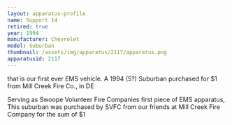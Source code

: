 ```yaml
---
layout: apparatus-profile
name: Support 14
retired: true
year: 1994
manufacturer: Chevrolet
model: Suburban
thumbnail: /assets/img/apparatus/2117/apparatus.png
apparatusid: 2117
---
```

that is our first ever EMS vehicle. A 1994 (5?) Suburban purchased for $1 from Mill Creek Fire Co., in DE

Serving as Swoope Volunteer Fire Companies first piece of EMS apparatus, This suburban was purchased by SVFC from our friends at Mill Creek Fire Company for the sum of $1